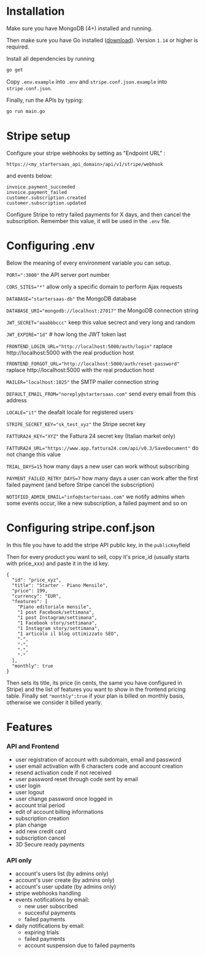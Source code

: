 # Installation
Make sure you have MongoDB (4+) installed and running.

Then make sure you have Go installed ([download](https://golang.org/dl/)). Version `1.14` or higher is required.

Install all dependencies by running 

```bash
go get
```

Copy `.env.example` into `.env` and `stripe.conf.json.example` into `stripe.conf.json`.

Finally, run the APIs by typing:

```bash
go run main.go
```


# Stripe setup

Configure your stripe webhooks by setting as "Endpoint URL" :

```
https://<my_startersaas_api_domain>/api/v1/stripe/webhook
```

and events below:

```
invoice.payment_succeeded
invoice.payment_failed
customer.subscription.created
customer.subscription.updated
```

Configure Stripe to retry failed payments for X days, and then cancel the subscription. Remember this value, it will be used in the ```.env``` file.

# Configuring .env

Below the meaning of every environment variable you can setup.


`PORT=":3000"`  the API server port number

`CORS_SITES="*"` allow only a specific domain to perform Ajax requests

`DATABASE="startersaas-db"` the MongoDB database 

`DATABASE_URI="mongodb://localhost:27017"` the MongoDB connection string

`JWT_SECRET="aaabbbccc"` keep this value secrect and very long and random

`JWT_EXPIRE="1d"` # how long the JWT token last

`FRONTEND_LOGIN_URL="http://localhost:5000/auth/login"` raplace http://localhost:5000 with the real production host

`FRONTEND_FORGOT_URL="http://localhost:5000/auth/reset-password"` raplace http://localhost:5000 with the real production host

`MAILER="localhost:1025"` the SMTP mailer connection string

`DEFAULT_EMAIL_FROM="noreply@startersaas.com"` send every email from this address

`LOCALE="it"` the deafalt locale for registered users

`STRIPE_SECRET_KEY="sk_test_xyz"` the Stripe secret key

`FATTURA24_KEY="XYZ"` the Fattura 24 secret key (Italian market only)

`FATTURA24_URL="https://www.app.fattura24.com/api/v0.3/SaveDocument"` do not change this value

`TRIAL_DAYS=15` how many days a new user can work without subscribing

`PAYMENT_FAILED_RETRY_DAYS=7` how many days a user can work after the first failed payment (and before Stripe cancel the subscription)

`NOTIFIED_ADMIN_EMAIL="info@startersaas.com"` we notify admins when some events occur, like a new subscription, a failed payment and so on


# Configuring stripe.conf.json

In this file you have to add the stripe API public key, in the ```publicKey```field

Then for every product you want to sell, copy it's price_id (usually starts with price_xxx) and paste it in the id key.

```
{
  "id": "price_xyz",
  "title": "Starter - Piano Mensile",
  "price": 199,
  "currency": "EUR",
  "features": [
    "Piano editoriale mensile",
    "1 post Facebook/settimana",
    "1 post Instagram/settimana",
    "1 Facebook story/settimana",
    "1 Instagram story/settimana",
    "1 articolo il blog ottimizzato SEO",
    "-",
    "-",
    "-",
    "-"
  ],
  "monthly": true
}
```

Then sets its title, its price (in cents, the same you have configured in Stripe) and the list of features you want to show in the frontend pricing table. Finally set ```"monthly":true``` if your plan is billed on monthly basis, otherwise we consider it billed yearly.


# Features

### API and Frontend

* user registration of account with subdomain, email and password
* user email activation with 6 characters code and account creation
* resend activation code if not received
* user password reset through code sent by email
* user login
* user logout
* user change password once logged in
* account trial period
* edit of account billing informations
* subscription creation
* plan change
* add new credit card
* subscription cancel
* 3D Secure ready payments

### API only

* account's users list (by admins only)
* account's user create (by admins only)
* account's user update (by admins only)
* stripe webhooks handling
* events notifications by email:
  - new user subscribed
  - succesful payments
  - failed payments
* daily notifications by email:
  - expiring trials
  - failed payments
  - account suspension due to failed payments

